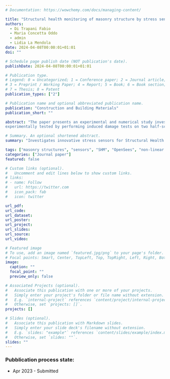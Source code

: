 ```yaml
---
# Documentation: https://wowchemy.com/docs/managing-content/

title: "Structural health monitoring of masonry structure by stress sensors: Experimental induced damage tests and proposed numerical approach for real time monitoring"
authors:
  - Di Trapani Fabio
  - Maria Concetta Oddo 
  - admin
  - Lidia La Mendola
date: 2024-04-08T00:00:01+01:01
doi: ""

# Schedule page publish date (NOT publication's date).
publishDate: 2024-04-08T00:00:01+01:01

# Publication type.
# Legend: 0 = Uncategorized; 1 = Conference paper; 2 = Journal article;
# 3 = Preprint / Working Paper; 4 = Report; 5 = Book; 6 = Book section;
# 7 = Thesis; 8 = Patent
publication_types: ["2"]

# Publication name and optional abbreviated publication name.
publication: "Construction and Building Materials"
publication_short: ""

abstract: "The paper presents an experimental and numerical study investigating the effectiveness of two innovative stress sensors, i.e. piezoelectric and capacitive stress sensors, to be used in Structural Health Monitoring (SHM). These sensors are installed within the mortar bed-joints and can measure vertical stress variations. The capability of the sensors in revealing stress state variations due to external events is
experimentally tested by performing induced damage tests on two half-scale masonry wall specimens made of three piers and monitored by both the typologies of stress sensors. Two types of masonry, clay brick and calcarenite brick, are investigated. Experimental tests provided damage simulation by progressively reducing the cross-section of the central pier of the specimens by keeping the vertical load constant. Experimental sensor outputs are compared to those resulting from a reference refined finite element micro-model simulating the experimental tests. Simplified fiber-section equivalent frame modelling of masonry is finally proposed and tested as a computationally effective approach for real time monitoring. Results will show that vertical stress variations in masonry structures can be effectively accounted by the investigated sensors and potentially interpreted for the early prediction of structural damage especially if combined with an effective digital twin model."

# Summary. An optional shortened abstract.
summary: "Investigates innovative stress sensors for Structural Health Monitoring in masonry structures."

tags: ["masonry structures", "sensors", "SHM", "OpenSees", "non-linear static analyses"]
categories: ["Journal paper"]
featured: false

# Custom links (optional).
#   Uncomment and edit lines below to show custom links.
# links:
# - name: Follow
#   url: https://twitter.com
#   icon_pack: fab
#   icon: twitter

url_pdf: 
url_code:
url_dataset:
url_poster:
url_project:
url_slides:
url_source:
url_video:

# Featured image
# To use, add an image named `featured.jpg/png` to your page's folder. 
# Focal points: Smart, Center, TopLeft, Top, TopRight, Left, Right, BottomLeft, Bottom, BottomRight.
image:
  caption: ""
  focal_point: ""
  preview_only: false

# Associated Projects (optional).
#   Associate this publication with one or more of your projects.
#   Simply enter your project's folder or file name without extension.
#   E.g. `internal-project` references `content/project/internal-project/index.md`.
#   Otherwise, set `projects: []`.
projects: []

# Slides (optional).
#   Associate this publication with Markdown slides.
#   Simply enter your slide deck's filename without extension.
#   E.g. `slides: "example"` references `content/slides/example/index.md`.
#   Otherwise, set `slides: ""`.
slides: ""
---
```






<!-- ## **Highlights**  -->

### Pubblication process state:
* Apr 2023 - Submitted
